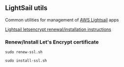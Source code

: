 ## LightSail utils

Common utilities for management of [AWS Lightsail](https://aws.amazon.com/lightsail/) apps

[Lightsail letsencrypt renewal/installation instructions](https://lightsail.aws.amazon.com/ls/docs/en_us/articles/amazon-lightsail-using-lets-encrypt-certificates-with-wordpress#request-a-lets-encrypt-certificate-wordpress
)

### Renew/Install Let's Encrypt certificate

`sudo renew-ssl.sh`

`sudo install-ssl.sh`
